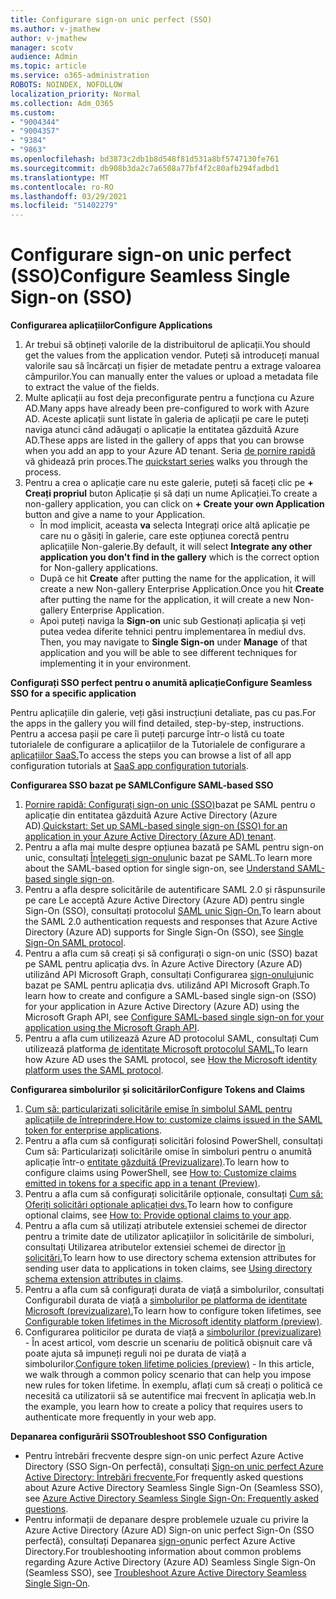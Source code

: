 ```yaml
---
title: Configurare sign-on unic perfect (SSO)
ms.author: v-jmathew
author: v-jmathew
manager: scotv
audience: Admin
ms.topic: article
ms.service: o365-administration
ROBOTS: NOINDEX, NOFOLLOW
localization_priority: Normal
ms.collection: Adm_O365
ms.custom:
- "9004344"
- "9004357"
- "9384"
- "9863"
ms.openlocfilehash: bd3873c2db1b8d548f81d531a8bf5747130fe761
ms.sourcegitcommit: db908b3da2c7a6508a77bf4f2c80afb294fadbd1
ms.translationtype: MT
ms.contentlocale: ro-RO
ms.lasthandoff: 03/29/2021
ms.locfileid: "51402279"
---
```

# <a name="configure-seamless-single-sign-on-sso"></a><span data-ttu-id="efe17-102">Configurare sign-on unic perfect (SSO)</span><span class="sxs-lookup"><span data-stu-id="efe17-102">Configure Seamless Single Sign-on (SSO)</span></span>

<span data-ttu-id="efe17-103">**Configurarea aplicațiilor**</span><span class="sxs-lookup"><span data-stu-id="efe17-103">**Configure Applications**</span></span>

1. <span data-ttu-id="efe17-104">Ar trebui să obțineți valorile de la distribuitorul de aplicații.</span><span class="sxs-lookup"><span data-stu-id="efe17-104">You should get the values from the application vendor.</span></span> <span data-ttu-id="efe17-105">Puteți să introduceți manual valorile sau să încărcați un fișier de metadate pentru a extrage valoarea câmpurilor.</span><span class="sxs-lookup"><span data-stu-id="efe17-105">You can manually enter the values or upload a metadata file to extract the value of the fields.</span></span>
2. <span data-ttu-id="efe17-106">Multe aplicații au fost deja preconfigurate pentru a funcționa cu Azure AD.</span><span class="sxs-lookup"><span data-stu-id="efe17-106">Many apps have already been pre-configured to work with Azure AD.</span></span> <span data-ttu-id="efe17-107">Aceste aplicații sunt listate în galeria de aplicații pe care le puteți naviga atunci când adăugați o aplicație la entitatea găzduită Azure AD.</span><span class="sxs-lookup"><span data-stu-id="efe17-107">These apps are listed in the gallery of apps that you can browse when you add an app to your Azure AD tenant.</span></span> <span data-ttu-id="efe17-108">Seria [de pornire rapidă](https://docs.microsoft.com/azure/active-directory/manage-apps/add-application-portal-configure) vă ghidează prin proces.</span><span class="sxs-lookup"><span data-stu-id="efe17-108">The [quickstart series](https://docs.microsoft.com/azure/active-directory/manage-apps/add-application-portal-configure) walks you through the process.</span></span>
3. <span data-ttu-id="efe17-109">Pentru a crea o aplicație care nu este galerie, puteți să faceți clic pe **+ Creați propriul** buton Aplicație și să dați un nume Aplicației.</span><span class="sxs-lookup"><span data-stu-id="efe17-109">To create a non-gallery application, you can click on **+ Create your own Application** button and give a name to your Application.</span></span>
    - <span data-ttu-id="efe17-110">În mod implicit, aceasta **va** selecta Integrați orice altă aplicație pe care nu o găsiți în galerie, care este opțiunea corectă pentru aplicațiile Non-galerie.</span><span class="sxs-lookup"><span data-stu-id="efe17-110">By default, it will select **Integrate any other application you don't find in the gallery** which is the correct option for Non-gallery applications.</span></span>
    - <span data-ttu-id="efe17-111">După ce hit **Create** after putting the name for the application, it will create a new Non-gallery Enterprise Application.</span><span class="sxs-lookup"><span data-stu-id="efe17-111">Once you hit **Create** after putting the name for the application, it will create a new Non-gallery Enterprise Application.</span></span>
    - <span data-ttu-id="efe17-112">Apoi puteți naviga la **Sign-on** unic sub Gestionați aplicația și veți putea vedea diferite tehnici pentru implementarea în mediul dvs. </span><span class="sxs-lookup"><span data-stu-id="efe17-112">Then, you may navigate to **Single Sign-on** under **Manage** of that application and you will be able to see different techniques for implementing it in your environment.</span></span>

<span data-ttu-id="efe17-113">**Configurați SSO perfect pentru o anumită aplicație**</span><span class="sxs-lookup"><span data-stu-id="efe17-113">**Configure Seamless SSO for a specific application**</span></span>

<span data-ttu-id="efe17-114">Pentru aplicațiile din galerie, veți găsi instrucțiuni detaliate, pas cu pas.</span><span class="sxs-lookup"><span data-stu-id="efe17-114">For the apps in the gallery you will find detailed, step-by-step, instructions.</span></span> <span data-ttu-id="efe17-115">Pentru a accesa pașii pe care îi puteți parcurge într-o listă cu toate tutorialele de configurare a aplicațiilor de la Tutorialele de configurare a [aplicațiilor SaaS.](https://docs.microsoft.com/azure/active-directory/saas-apps/tutorial-list)</span><span class="sxs-lookup"><span data-stu-id="efe17-115">To access the steps you can browse a list of all app configuration tutorials at [SaaS app configuration tutorials](https://docs.microsoft.com/azure/active-directory/saas-apps/tutorial-list).</span></span>

<span data-ttu-id="efe17-116">**Configurarea SSO bazat pe SAML**</span><span class="sxs-lookup"><span data-stu-id="efe17-116">**Configure SAML-based SSO**</span></span>

1. <span data-ttu-id="efe17-117">[Pornire rapidă: Configurați sign-on unic (SSO)](https://docs.microsoft.com/azure/active-directory/manage-apps/add-application-portal-setup-sso)bazat pe SAML pentru o aplicație din entitatea găzduită Azure Active Directory (Azure AD).</span><span class="sxs-lookup"><span data-stu-id="efe17-117">[Quickstart: Set up SAML-based single sign-on (SSO) for an application in your Azure Active Directory (Azure AD) tenant](https://docs.microsoft.com/azure/active-directory/manage-apps/add-application-portal-setup-sso).</span></span>
2. <span data-ttu-id="efe17-118">Pentru a afla mai multe despre opțiunea bazată pe SAML pentru sign-on unic, consultați [Înțelegeți sign-onul](https://docs.microsoft.com/azure/active-directory/manage-apps/configure-saml-single-sign-on)unic bazat pe SAML.</span><span class="sxs-lookup"><span data-stu-id="efe17-118">To learn more about the SAML-based option for single sign-on, see [Understand SAML-based single sign-on](https://docs.microsoft.com/azure/active-directory/manage-apps/configure-saml-single-sign-on).</span></span>
3. <span data-ttu-id="efe17-119">Pentru a afla despre solicitările de autentificare SAML 2.0 și răspunsurile pe care Le acceptă Azure Active Directory (Azure AD) pentru single Sign-On (SSO), consultați protocolul [SAML unic Sign-On.](https://docs.microsoft.com/azure/active-directory/develop/single-sign-on-saml-protocol)</span><span class="sxs-lookup"><span data-stu-id="efe17-119">To learn about the SAML 2.0 authentication requests and responses that Azure Active Directory (Azure AD) supports for Single Sign-On (SSO), see [Single Sign-On SAML protocol](https://docs.microsoft.com/azure/active-directory/develop/single-sign-on-saml-protocol).</span></span>
4. <span data-ttu-id="efe17-120">Pentru a afla cum să creați și să configurați o sign-on unic (SSO) bazat pe SAML pentru aplicația dvs. în Azure Active Directory (Azure AD) utilizând API Microsoft Graph, consultați Configurarea [sign-onului](https://docs.microsoft.com/graph/application-saml-sso-configure-api)unic bazat pe SAML pentru aplicația dvs. utilizând API Microsoft Graph.</span><span class="sxs-lookup"><span data-stu-id="efe17-120">To learn how to create and configure a SAML-based single sign-on (SSO) for your application in Azure Active Directory (Azure AD) using the Microsoft Graph API, see [Configure SAML-based single sign-on for your application using the Microsoft Graph API](https://docs.microsoft.com/graph/application-saml-sso-configure-api).</span></span>
5. <span data-ttu-id="efe17-121">Pentru a afla cum utilizează Azure AD protocolul SAML, consultați Cum utilizează platforma [de identitate Microsoft protocolul SAML.](https://docs.microsoft.com/azure/active-directory/develop/active-directory-saml-protocol-reference)</span><span class="sxs-lookup"><span data-stu-id="efe17-121">To learn how Azure AD uses the SAML protocol, see [How the Microsoft identity platform uses the SAML protocol](https://docs.microsoft.com/azure/active-directory/develop/active-directory-saml-protocol-reference).</span></span>

<span data-ttu-id="efe17-122">**Configurarea simbolurilor și solicitărilor**</span><span class="sxs-lookup"><span data-stu-id="efe17-122">**Configure Tokens and Claims**</span></span>

1. <span data-ttu-id="efe17-123">[Cum să: particularizați solicitările emise în simbolul SAML pentru aplicațiile de întreprindere.](https://docs.microsoft.com/azure/active-directory/develop/active-directory-saml-claims-customization)</span><span class="sxs-lookup"><span data-stu-id="efe17-123">[How to: customize claims issued in the SAML token for enterprise applications](https://docs.microsoft.com/azure/active-directory/develop/active-directory-saml-claims-customization).</span></span>
2. <span data-ttu-id="efe17-124">Pentru a afla cum să configurați solicitări folosind PowerShell, consultați Cum să: Particularizați solicitările omise în simboluri pentru o anumită aplicație într-o [entitate găzduită (Previzualizare)](https://docs.microsoft.com/azure/active-directory/develop/active-directory-claims-mapping).</span><span class="sxs-lookup"><span data-stu-id="efe17-124">To learn how to configure claims using PowerShell, see [How to: Customize claims emitted in tokens for a specific app in a tenant (Preview)](https://docs.microsoft.com/azure/active-directory/develop/active-directory-claims-mapping).</span></span>
3. <span data-ttu-id="efe17-125">Pentru a afla cum să configurați solicitările opționale, consultați [Cum să: Oferiți solicitări opționale aplicației dvs.](https://docs.microsoft.com/azure/active-directory/develop/active-directory-optional-claims)</span><span class="sxs-lookup"><span data-stu-id="efe17-125">To learn how to configure optional claims, see [How to: Provide optional claims to your app](https://docs.microsoft.com/azure/active-directory/develop/active-directory-optional-claims).</span></span>
4. <span data-ttu-id="efe17-126">Pentru a afla cum să utilizați atributele extensiei schemei de director pentru a trimite date de utilizator aplicațiilor în solicitările de simboluri, consultați Utilizarea atributelor extensiei schemei de director [în solicitări.](https://docs.microsoft.com/azure/active-directory/develop/active-directory-schema-extensions)</span><span class="sxs-lookup"><span data-stu-id="efe17-126">To learn how to use directory schema extension attributes for sending user data to applications in token claims, see [Using directory schema extension attributes in claims](https://docs.microsoft.com/azure/active-directory/develop/active-directory-schema-extensions).</span></span>
5. <span data-ttu-id="efe17-127">Pentru a afla cum să configurați durata de viață a simbolurilor, consultați Configurabil durata de viață a [simbolurilor pe platforma de identitate Microsoft (previzualizare).](https://docs.microsoft.com/azure/active-directory/develop/active-directory-configurable-token-lifetimes)</span><span class="sxs-lookup"><span data-stu-id="efe17-127">To learn how to configure token lifetimes, see [Configurable token lifetimes in the Microsoft identity platform (preview)](https://docs.microsoft.com/azure/active-directory/develop/active-directory-configurable-token-lifetimes).</span></span>
6. <span data-ttu-id="efe17-128">Configurarea politicilor pe durata de viață a [simbolurilor (previzualizare)](https://docs.microsoft.com/azure/active-directory/develop/configure-token-lifetimes) - În acest articol, vom descrie un scenariu de politică obișnuit care vă poate ajuta să impuneți reguli noi pe durata de viață a simbolurilor.</span><span class="sxs-lookup"><span data-stu-id="efe17-128">[Configure token lifetime policies (preview)](https://docs.microsoft.com/azure/active-directory/develop/configure-token-lifetimes) - In this article, we walk through a common policy scenario that can help you impose new rules for token lifetime.</span></span> <span data-ttu-id="efe17-129">În exemplu, aflați cum să creați o politică ce necesită ca utilizatorii să se autentifice mai frecvent în aplicația web.</span><span class="sxs-lookup"><span data-stu-id="efe17-129">In the example, you learn how to create a policy that requires users to authenticate more frequently in your web app.</span></span>

<span data-ttu-id="efe17-130">**Depanarea configurării SSO**</span><span class="sxs-lookup"><span data-stu-id="efe17-130">**Troubleshoot SSO Configuration**</span></span>

- <span data-ttu-id="efe17-131">Pentru întrebări frecvente despre sign-on unic perfect Azure Active Directory (SSO Sign-On perfectă), consultați [Sign-on unic perfect Azure Active Directory: Întrebări frecvente.](https://docs.microsoft.com/azure/active-directory/hybrid/how-to-connect-sso-faq)</span><span class="sxs-lookup"><span data-stu-id="efe17-131">For frequently asked questions about Azure Active Directory Seamless Single Sign-On (Seamless SSO), see [Azure Active Directory Seamless Single Sign-On: Frequently asked questions](https://docs.microsoft.com/azure/active-directory/hybrid/how-to-connect-sso-faq).</span></span>
- <span data-ttu-id="efe17-132">Pentru informații de depanare despre problemele uzuale cu privire la Azure Active Directory (Azure AD) Sign-on unic perfect Sign-On (SSO perfectă), consultați Depanarea [sign-on](https://docs.microsoft.com/azure/active-directory/hybrid/tshoot-connect-sso)unic perfect Azure Active Directory.</span><span class="sxs-lookup"><span data-stu-id="efe17-132">For troubleshooting information about common problems regarding Azure Active Directory (Azure AD) Seamless Single Sign-On (Seamless SSO), see [Troubleshoot Azure Active Directory Seamless Single Sign-On](https://docs.microsoft.com/azure/active-directory/hybrid/tshoot-connect-sso).</span></span>
